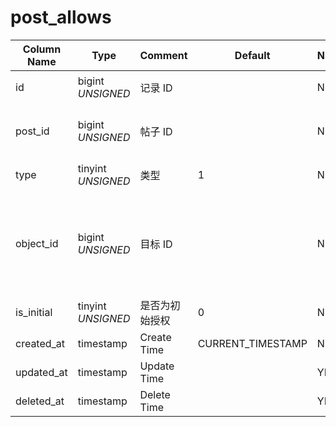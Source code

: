 # post_allows

| Column Name | Type | Comment | Default | Null | Remark |
| --- | --- | --- | --- | --- | --- |
| id | bigint *UNSIGNED* | 记录 ID | | NO | 自动递增 |
| post_id | bigint *UNSIGNED* | 帖子 ID |  | NO | Related field [posts->id](posts.md) |
| type | tinyint *UNSIGNED* | 类型 | 1 | NO | 1.用户 / 2.角色 |
| object_id | bigint *UNSIGNED* | 目标 ID |  | NO | Related field [users->id](../users/users.md)<br>Related field [roles->id](../users/roles.md) |
| is_initial | tinyint *UNSIGNED* | 是否为初始授权 | 0 | NO | 0.否 / 1.是 |
| created_at | timestamp | Create Time | CURRENT_TIMESTAMP | NO |  |
| updated_at | timestamp | Update Time |  | YES |  |
| deleted_at | timestamp | Delete Time |  | YES |  |